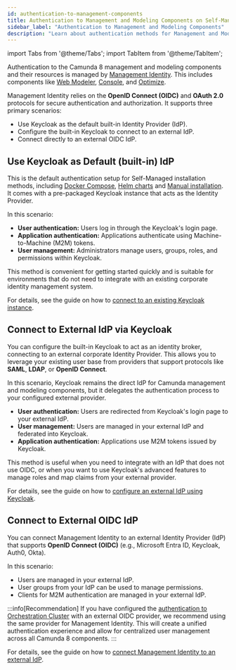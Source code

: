 ```yaml
---
id: authentication-to-management-components
title: Authentication to Management and Modeling Components on Self-Managed
sidebar_label: "Authentication to Management and Modeling Components"
description: "Learn about authentication methods for Management and Modeling Components on Self-Managed and how to choose the right one for your environment."
---
```


import Tabs from '@theme/Tabs';
import TabItem from '@theme/TabItem';

Authentication to the Camunda 8 management and modeling components and their resources is managed by [Management Identity](/self-managed/components/management-identity/overview.md). This includes components like [Web Modeler](/self-managed/components/modeler/web-modeler/overview.md), [Console](/self-managed/components/console/overview.md), and [Optimize](/self-managed/components/optimize/overview.md).

Management Identity relies on the **OpenID Connect (OIDC)** and **OAuth 2.0** protocols for secure authentication and authorization. It supports three primary scenarios:

- Use Keycloak as the default built-in Identity Provider (IdP).
- Configure the built-in Keycloak to connect to an external IdP.
- Connect directly to an external OIDC IdP.

## Use Keycloak as Default (built-in) IdP

This is the default authentication setup for Self-Managed installation methods, including [Docker Compose](/self-managed/quickstart/developer-quickstart/docker-compose.md), [Helm charts](/self-managed/installation-methods/helm/index.md) and [Manual installation](/self-managed/installation-methods/manual/install.md). It comes with a pre-packaged Keycloak instance that acts as the Identity Provider.

In this scenario:

- **User authentication:** Users log in through the Keycloak's login page.
- **Application authentication:** Applications authenticate using Machine-to-Machine (M2M) tokens.
- **User management:** Administrators manage users, groups, roles, and permissions within Keycloak.

This method is convenient for getting started quickly and is suitable for environments that do not need to integrate with an existing corporate identity management system.

For details, see the guide on how to [connect to an existing Keycloak instance](/self-managed/components/management-identity/configuration/connect-to-an-existing-keycloak.md).

## Connect to External IdP via Keycloak

You can configure the built-in Keycloak to act as an identity broker, connecting to an external corporate Identity Provider. This allows you to leverage your existing user base from providers that support protocols like **SAML**, **LDAP**, or **OpenID Connect**.

In this scenario, Keycloak remains the direct IdP for Camunda management and modeling components, but it delegates the authentication process to your configured external provider.

- **User authentication:** Users are redirected from Keycloak's login page to your external IdP.
- **User management:** Users are managed in your external IdP and federated into Keycloak.
- **Application authentication:** Applications use M2M tokens issued by Keycloak.

This method is useful when you need to integrate with an IdP that does not use OIDC, or when you want to use Keycloak's advanced features to manage roles and map claims from your external provider.

For details, see the guide on how to [configure an external IdP using Keycloak](/self-managed/components/management-identity/configuration/configure-external-identity-provider.md).

## Connect to External OIDC IdP

You can connect Management Identity to an external Identity Provider (IdP) that supports **OpenID Connect (OIDC)** (e.g., Microsoft Entra ID, Keycloak, Auth0, Okta).

In this scenario:

- Users are managed in your external IdP.
- User groups from your IdP can be used to manage permissions.
- Clients for M2M authentication are managed in your external IdP.

:::info[Recommendation]
If you have configured the [authentication to Orchestration Cluster](authentication-to-orchestration-cluster.md#oidc) with an external OIDC provider, we recommend using the same provider for Management Identity. This will create a unified authentication experience and allow for centralized user management across all Camunda 8 components.
:::

For details, see the guide on how to [connect Management Identity to an external IdP](/self-managed/components/management-identity/configuration/connect-to-an-oidc-provider.md).
